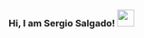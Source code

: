 ### Hi, I am Sergio Salgado! <img src="https://raw.githubusercontent.com/MartinHeinz/MartinHeinz/master/wave.gif" width="30px">

<!--
**Pablosal/Pablosal** is a ✨ _special_ ✨ repository because its `README.md` (this file) appears on your GitHub profile.

Here are some ideas to get you started:

- 🔭 I’m currently working on ...
- 🌱 I’m currently learning ...
- 👯 I’m looking to collaborate on ...
- 🤔 I’m looking for help with ...
- 💬 Ask me about ...
- 📫 How to reach me: ...
- 😄 Pronouns: ...
- ⚡ Fun fact: ...
-->
